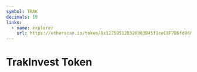 ```yaml
---
symbol: TRAK
decimals: 18
links:
  - name: explorer
    url: https://etherscan.io/token/0x12759512D326303B45f1ceC8F7B6fd96F387778E
---
```


# TrakInvest Token
